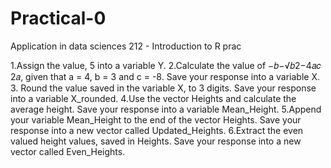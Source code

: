 # Practical-0
Application in data sciences 212 - Introduction to R prac


1.Assign the value, 5 into a variable Y.
2.Calculate the value of −𝑏−√𝑏2−4𝑎𝑐
2𝑎, given that a = 4, b = 3 and c = -8. Save your response into a variable X.
3. Round the value saved in the variable X, to 3 digits. Save your response into a variable
X_rounded.
4.Use the vector Heights and calculate the average height. Save your response into a variable
Mean_Height.
5.Append your variable Mean_Height to the end of the vector Heights. Save your response
into a new vector called Updated_Heights.
6.Extract the even valued height values, saved in Heights. Save your response into a new
vector called Even_Heights.

